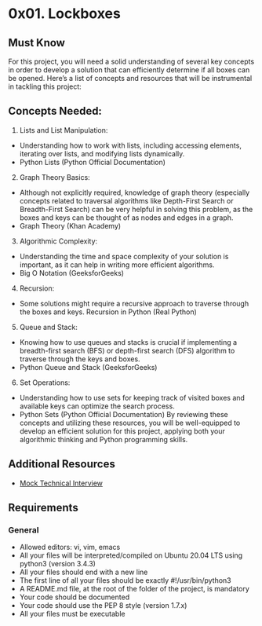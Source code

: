 # 0x01. Lockboxes
## Must Know
For this project, you will need a solid understanding of several key concepts in order to develop a solution that can efficiently determine if all boxes can be opened. Here’s a list of concepts and resources that will be instrumental in tackling this project:

## Concepts Needed:
1. Lists and List Manipulation:

 - Understanding how to work with lists, including accessing elements, iterating over lists, and modifying lists dynamically.
 - Python Lists (Python Official Documentation)
2. Graph Theory Basics:

 - Although not explicitly required, knowledge of graph theory (especially concepts related to traversal algorithms like Depth-First Search or Breadth-First Search) can be very helpful in solving this problem, as the boxes and keys can be thought of as nodes and edges in a graph.
 - Graph Theory (Khan Academy)
3. Algorithmic Complexity:

 - Understanding the time and space complexity of your solution is important, as it can help in writing more efficient algorithms.
 - Big O Notation (GeeksforGeeks)
4. Recursion:

- Some solutions might require a recursive approach to traverse through the boxes and keys.
Recursion in Python (Real Python)
5. Queue and Stack:

 - Knowing how to use queues and stacks is crucial if implementing a breadth-first search (BFS) or depth-first search (DFS) algorithm to traverse through the keys and boxes.
 - Python Queue and Stack (GeeksforGeeks)
6. Set Operations:

 - Understanding how to use sets for keeping track of visited boxes and available keys can optimize the search process.
 - Python Sets (Python Official Documentation)
By reviewing these concepts and utilizing these resources, you will be well-equipped to develop an efficient solution for this project, applying both your algorithmic thinking and Python programming skills.

## Additional Resources
- [Mock Technical Interview](https://intranet.alxswe.com/rltoken/TJ0FJhWeEGolIqMpwBn7Pg)
## Requirements
### General
- Allowed editors: vi, vim, emacs
- All your files will be interpreted/compiled on Ubuntu 20.04 LTS using python3 (version 3.4.3)
- All your files should end with a new line
- The first line of all your files should be exactly #!/usr/bin/python3
- A README.md file, at the root of the folder of the project, is mandatory
- Your code should be documented
- Your code should use the PEP 8 style (version 1.7.x)
- All your files must be executable
